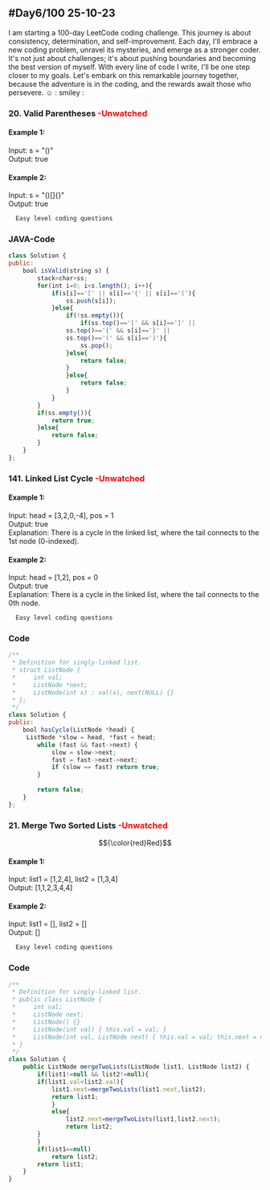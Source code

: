 
## #Day6/100 25-10-23

I am starting a 100-day LeetCode coding challenge. This journey is about consistency, determination, and self-improvement. Each day, I'll embrace a new coding problem, unravel its mysteries, and emerge as a stronger coder. It's not just about challenges; it's about pushing boundaries and becoming the best version of myself. With every line of code I write, I'll be one step closer to my goals. Let's embark on this remarkable journey together, because the adventure is in the coding, and the rewards await those who persevere. ☺️
: smiley : 


### 20. Valid Parentheses <font color="Red"> -Unwatched </font>

#### Example 1:

Input: s = "()"\
Output: true

#### Example 2:
Input: s = "()[]{}"\
Output: true

```bash
  Easy level coding questions
```


### JAVA-Code

```javascript
class Solution {
public:
    bool isValid(string s) {
        stack<char>ss;
        for(int i=0; i<s.length(); i++){
            if(s[i]=='[' || s[i]=='{' || s[i]=='('){
                ss.push(s[i]);
            }else{
                if(!ss.empty()){
                    if(ss.top()=='[' && s[i]==']' ||
                ss.top()=='{' && s[i]=='}' ||
                ss.top()=='(' && s[i]==')'){
                    ss.pop();
                }else{
                    return false;
                }
                }else{
                    return false;
                }
            }
        }
        if(ss.empty()){
            return true;
        }else{
            return false;
        }      
    }
};
```

### 141. Linked List Cycle  <font color="Red"> -Unwatched </font>
#### Example 1:

Input: head = [3,2,0,-4], pos = 1\
Output: true\
Explanation: There is a cycle in the linked list, where the tail connects to the 1st node (0-indexed).

#### Example 2:
Input: head = [1,2], pos = 0\
Output: true\
Explanation: There is a cycle in the linked list, where the tail connects to the 0th node.
```bash
  Easy level coding questions
```
### Code

```javascript
/**
 * Definition for singly-linked list.
 * struct ListNode {
 *     int val;
 *     ListNode *next;
 *     ListNode(int x) : val(x), next(NULL) {}
 * };
 */
class Solution {
public:
    bool hasCycle(ListNode *head) {
     ListNode *slow = head, *fast = head;
        while (fast && fast->next) {
            slow = slow->next;
            fast = fast->next->next;
            if (slow == fast) return true;
        }
        
        return false;   
    }
};
```

### 21. Merge Two Sorted Lists <font color="Red"> -Unwatched </font>
$${\color{red}Red}$$

#### Example 1:

Input: list1 = [1,2,4], list2 = [1,3,4]\
Output: [1,1,2,3,4,4]

#### Example 2:
Input: list1 = [], list2 = []\
Output: []
 
```bash
  Easy level coding questions
```


### Code

```javascript
/**
 * Definition for singly-linked list.
 * public class ListNode {
 *     int val;
 *     ListNode next;
 *     ListNode() {}
 *     ListNode(int val) { this.val = val; }
 *     ListNode(int val, ListNode next) { this.val = val; this.next = next; }
 * }
 */
class Solution {
    public ListNode mergeTwoLists(ListNode list1, ListNode list2) {
        if(list1!=null && list2!=null){
        if(list1.val<list2.val){
            list1.next=mergeTwoLists(list1.next,list2);
            return list1;
            }
            else{
                list2.next=mergeTwoLists(list1,list2.next);
                return list2;
        }
        }
        if(list1==null)
            return list2;
        return list1;
    }
}
```